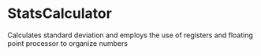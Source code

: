 # StatsCalculator
Calculates standard deviation and employs the use of registers and floating point processor to organize numbers

